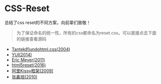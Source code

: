 # CSS-Reset
总结了css reset的不同方案，向前辈们致敬！
> 为了保证命名的统一性，所有的css都命名为reset.css。可以直接点击下面的链接查看源码

* [Tantek的undohtml.css(2004)](http://merrier.github.io/CSS-Reset/tantek/reset.css)
* [YUI(2014)](http://merrier.github.io/CSS-Reset/yui/reset.css)
* [Eric Meyer(2011)](http://merrier.github.io/CSS-Reset/eric/reset.css)
* [html5reset(2016)](http://merrier.github.io/CSS-Reset/html5reset/reset.css)
* [阿里Kissy框架(2009)](http://merrier.github.io/CSS-Reset/kissy/reset.css)
* [张鑫旭(2010)](http://merrier.github.io/CSS-Reset//reset.css)